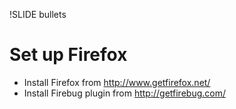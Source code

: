 !SLIDE bullets
# Set up Firefox #
* Install Firefox from http://www.getfirefox.net/
* Install Firebug plugin from http://getfirebug.com/
